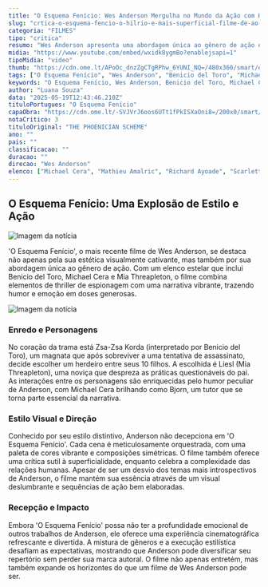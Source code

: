 ```yaml
---
title: "O Esquema Fenício: Wes Anderson Mergulha no Mundo da Ação com Humor e Estilo"
slug: "crtica-o-esquema-fencio-o-hilrio-e-mais-superficial-filme-de-ao-de-wes-anderson"
categoria: "FILMES"
tipo: "critica"
resumo: "Wes Anderson apresenta uma abordagem única ao gênero de ação em 'O Esquema Fenício', combinando sua estética marcante com uma trama repleta de espionagem e humor."
midia: "https://www.youtube.com/embed/wxidk8ygmBo?enablejsapi=1"
tipoMidia: "video"
thumb: "https://cdn.ome.lt/APoOc_dnzZgCTgRPhw_6YUNI_NQ=/480x360/smart/extras/conteudos/o-esquema-fenicio-critica.jpg"
tags: ["O Esquema Fenício", "Wes Anderson", "Benicio del Toro", "Michael Cera", "Mia Threapleton", "filme de ação", "crítica de cinema", "estilo de Wes Anderson"]
keywords: "O Esquema Fenício, Wes Anderson, Benicio del Toro, Michael Cera, Mia Threapleton, filme de ação, crítica de cinema, estilo de Wes Anderson"
author: "Luana Souza"
data: "2025-05-19T12:43:46.210Z"
tituloPortugues: "O Esquema Fenício"
capaObra: "https://cdn.ome.lt/-SVJVrJ6oos6UTt1fPkISXaOni8=/200x0/smart/extras/capas/o-esquema-fenicio-poster.jpg"
notaCritico: 3
tituloOriginal: "THE PHOENICIAN SCHEME"
ano: ""
pais: ""
classificacao: ""
duracao: ""
direcao: "Wes Anderson"
elenco: ["Michael Cera", "Mathieu Amalric", "Richard Ayoade", "Scarlett Johansson", "Benicio del Toro", "Willem Dafoe", "Rupert Friend", "Benedict Cumberbatch", "Jeffrey Wright", "Mia Threapleton", "Riz Ahmed", "Bill Murray", "Tom Hanks", "F. Murray Abraham", "Charlotte Gainsbourg", "Bryan Cranston"]
---
```


## O Esquema Fenício: Uma Explosão de Estilo e Ação

![Imagem da notícia](https://cdn.ome.lt/kkaJKoUKNbNo3zvbxoiSybh8_OI=/fit-in/837x500/smart/uploads/conteudo/fotos/o-esquema-fenicio-michael-cera.jpg)

'O Esquema Fenício', o mais recente filme de Wes Anderson, se destaca não apenas pela sua estética visualmente cativante, mas também por sua abordagem única ao gênero de ação. Com um elenco estelar que inclui Benicio del Toro, Michael Cera e Mia Threapleton, o filme combina elementos de thriller de espionagem com uma narrativa vibrante, trazendo humor e emoção em doses generosas.

![Imagem da notícia](https://cdn.ome.lt/b2GOe4LFBr5qdg4z5PVPWYqSztM=/fit-in/837x500/smart/uploads/conteudo/fotos/o-esquema-fenicio-cannes.jpg)

### Enredo e Personagens

No coração da trama está Zsa-Zsa Korda (interpretado por Benicio del Toro), um magnata que após sobreviver a uma tentativa de assassinato, decide escolher um herdeiro entre seus 10 filhos. A escolhida é Liesl (Mia Threapleton), uma noviça que despreza as práticas questionáveis do pai. As interações entre os personagens são enriquecidas pelo humor peculiar de Anderson, com Michael Cera brilhando como Bjorn, um tutor que se torna parte essencial da narrativa.

### Estilo Visual e Direção

Conhecido por seu estilo distintivo, Anderson não decepciona em 'O Esquema Fenício'. Cada cena é meticulosamente orquestrada, com uma paleta de cores vibrante e composições simétricas. O filme também oferece uma crítica sutil à superficialidade, enquanto celebra a complexidade das relações humanas. Apesar de ser um desvio dos temas mais introspectivos de Anderson, o filme mantém sua essência através de um visual deslumbrante e sequências de ação bem elaboradas.

### Recepção e Impacto

Embora 'O Esquema Fenício' possa não ter a profundidade emocional de outros trabalhos de Anderson, ele oferece uma experiência cinematográfica refrescante e divertida. A mistura de gêneros e a execução estilística desafiam as expectativas, mostrando que Anderson pode diversificar seu repertório sem perder sua marca autoral. O filme não apenas entretém, mas também expande os horizontes do que um filme de Wes Anderson pode ser.